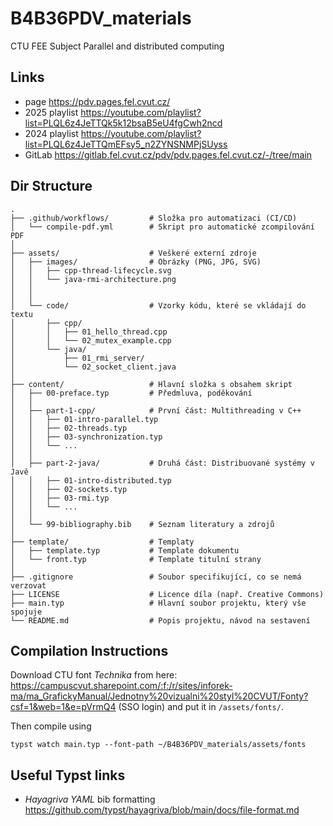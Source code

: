 # B4B36PDV_materials
CTU FEE Subject Parallel and distributed computing 

## Links
- page <https://pdv.pages.fel.cvut.cz/>
- 2025 playlist <https://youtube.com/playlist?list=PLQL6z4JeTTQk5k12bsaB5eU4fgCwh2ncd>
- 2024 playlist <https://youtube.com/playlist?list=PLQL6z4JeTTQmEFsy5_n2ZYNSNMPjSUyss>
- GitLab <https://gitlab.fel.cvut.cz/pdv/pdv.pages.fel.cvut.cz/-/tree/main>

## Dir Structure
```
.
├── .github/workflows/         # Složka pro automatizaci (CI/CD)
│   └── compile-pdf.yml        # Skript pro automatické zcompilování PDF
│
├── assets/                    # Veškeré externí zdroje
│   ├── images/                # Obrázky (PNG, JPG, SVG)
│   │   ├── cpp-thread-lifecycle.svg
│   │   └── java-rmi-architecture.png
│   │
│   │
│   └── code/                  # Vzorky kódu, které se vkládají do textu
│       ├── cpp/
│       │   ├── 01_hello_thread.cpp
│       │   └── 02_mutex_example.cpp
│       └── java/
│           ├── 01_rmi_server/
│           └── 02_socket_client.java
│
├── content/                   # Hlavní složka s obsahem skript
│   ├── 00-preface.typ         # Předmluva, poděkování
│   │
│   ├── part-1-cpp/            # První část: Multithreading v C++
│   │   ├── 01-intro-parallel.typ
│   │   ├── 02-threads.typ
│   │   ├── 03-synchronization.typ
│   │   └── ...
│   │
│   ├── part-2-java/           # Druhá část: Distribuované systémy v Javě
│   │   ├── 01-intro-distributed.typ
│   │   ├── 02-sockets.typ
│   │   ├── 03-rmi.typ
│   │   └── ...
│   │
│   └── 99-bibliography.bib    # Seznam literatury a zdrojů
│
├── template/                  # Templaty
│   ├── template.typ           # Template dokumentu
│   └── front.typ              # Template titulní strany
│
├── .gitignore                 # Soubor specifikující, co se nemá verzovat
├── LICENSE                    # Licence díla (např. Creative Commons)
├── main.typ                   # Hlavní soubor projektu, který vše spojuje
└── README.md                  # Popis projektu, návod na sestavení
```
## Compilation Instructions
Download CTU font *Technika* from here: https://campuscvut.sharepoint.com/:f:/r/sites/inforek-ma/ma_GrafickyManual/Jednotny%20vizualni%20styl%20CVUT/Fonty?csf=1&web=1&e=pVrmQ4 (SSO login) and put it in `/assets/fonts/`.

Then compile using
```
typst watch main.typ --font-path ~/B4B36PDV_materials/assets/fonts
```

## Useful Typst links
- *Hayagriva YAML* bib formatting <https://github.com/typst/hayagriva/blob/main/docs/file-format.md>